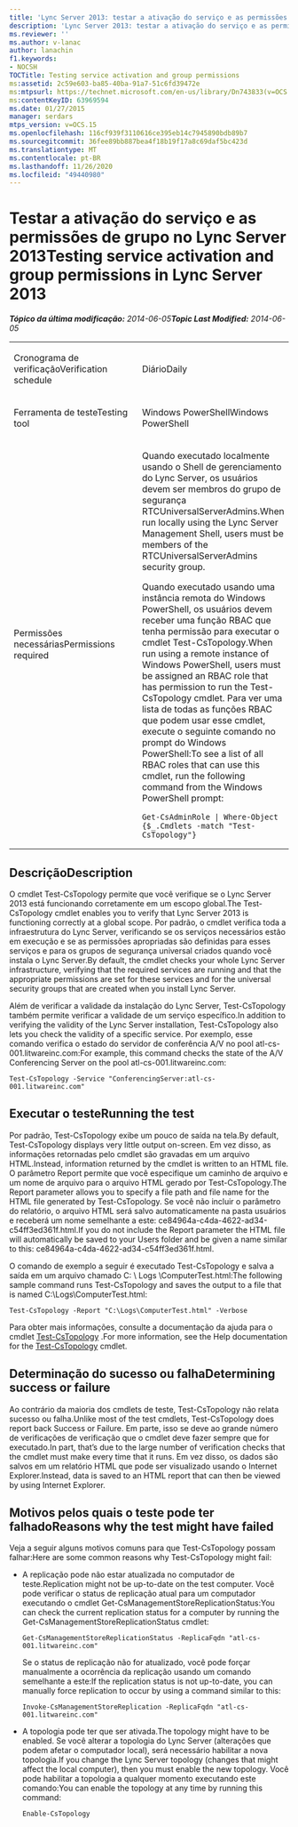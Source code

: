 ```yaml
---
title: 'Lync Server 2013: testar a ativação do serviço e as permissões do grupo'
description: 'Lync Server 2013: testar a ativação do serviço e as permissões do grupo.'
ms.reviewer: ''
ms.author: v-lanac
author: lanachin
f1.keywords:
- NOCSH
TOCTitle: Testing service activation and group permissions
ms:assetid: 2c59e603-ba85-40ba-91a7-51c6fd39472e
ms:mtpsurl: https://technet.microsoft.com/en-us/library/Dn743833(v=OCS.15)
ms:contentKeyID: 63969594
ms.date: 01/27/2015
manager: serdars
mtps_version: v=OCS.15
ms.openlocfilehash: 116cf939f3110616ce395eb14c7945890bdb89b7
ms.sourcegitcommit: 36fee89bb887bea4f18b19f17a8c69daf5bc423d
ms.translationtype: MT
ms.contentlocale: pt-BR
ms.lasthandoff: 11/26/2020
ms.locfileid: "49440980"
---
```

# <a name="testing-service-activation-and-group-permissions-in-lync-server-2013"></a><span data-ttu-id="36240-103">Testar a ativação do serviço e as permissões de grupo no Lync Server 2013</span><span class="sxs-lookup"><span data-stu-id="36240-103">Testing service activation and group permissions in Lync Server 2013</span></span>

<div data-xmlns="http://www.w3.org/1999/xhtml">

<div class="topic" data-xmlns="http://www.w3.org/1999/xhtml" data-msxsl="urn:schemas-microsoft-com:xslt" data-cs="https://msdn.microsoft.com/">

<div data-asp="https://msdn2.microsoft.com/asp">



</div>

<div id="mainSection">

<div id="mainBody"><span data-ttu-id="36240-104">

<span> </span></span><span class="sxs-lookup"><span data-stu-id="36240-104">

<span> </span></span></span>

<span data-ttu-id="36240-105">_**Tópico da última modificação:** 2014-06-05_</span><span class="sxs-lookup"><span data-stu-id="36240-105">_**Topic Last Modified:** 2014-06-05_</span></span>


<table>
<colgroup>
<col style="width: 50%" />
<col style="width: 50%" />
</colgroup>
<tbody>
<tr class="odd">
<td><p><span data-ttu-id="36240-106">Cronograma de verificação</span><span class="sxs-lookup"><span data-stu-id="36240-106">Verification schedule</span></span></p></td>
<td><p><span data-ttu-id="36240-107">Diário</span><span class="sxs-lookup"><span data-stu-id="36240-107">Daily</span></span></p></td>
</tr>
<tr class="even">
<td><p><span data-ttu-id="36240-108">Ferramenta de teste</span><span class="sxs-lookup"><span data-stu-id="36240-108">Testing tool</span></span></p></td>
<td><p><span data-ttu-id="36240-109">Windows PowerShell</span><span class="sxs-lookup"><span data-stu-id="36240-109">Windows PowerShell</span></span></p></td>
</tr>
<tr class="odd">
<td><p><span data-ttu-id="36240-110">Permissões necessárias</span><span class="sxs-lookup"><span data-stu-id="36240-110">Permissions required</span></span></p></td>
<td><p><span data-ttu-id="36240-111">Quando executado localmente usando o Shell de gerenciamento do Lync Server, os usuários devem ser membros do grupo de segurança RTCUniversalServerAdmins.</span><span class="sxs-lookup"><span data-stu-id="36240-111">When run locally using the Lync Server Management Shell, users must be members of the RTCUniversalServerAdmins security group.</span></span></p>
<p><span data-ttu-id="36240-112">Quando executado usando uma instância remota do Windows PowerShell, os usuários devem receber uma função RBAC que tenha permissão para executar o cmdlet Test-CsTopology.</span><span class="sxs-lookup"><span data-stu-id="36240-112">When run using a remote instance of Windows PowerShell, users must be assigned an RBAC role that has permission to run the Test-CsTopology cmdlet.</span></span> <span data-ttu-id="36240-113">Para ver uma lista de todas as funções RBAC que podem usar esse cmdlet, execute o seguinte comando no prompt do Windows PowerShell:</span><span class="sxs-lookup"><span data-stu-id="36240-113">To see a list of all RBAC roles that can use this cmdlet, run the following command from the Windows PowerShell prompt:</span></span></p>
<pre><code>Get-CsAdminRole | Where-Object {$_.Cmdlets -match &quot;Test-CsTopology&quot;}</code></pre></td>
</tr>
</tbody>
</table>


<div>

## <a name="description"></a><span data-ttu-id="36240-114">Descrição</span><span class="sxs-lookup"><span data-stu-id="36240-114">Description</span></span>

<span data-ttu-id="36240-115">O cmdlet Test-CsTopology permite que você verifique se o Lync Server 2013 está funcionando corretamente em um escopo global.</span><span class="sxs-lookup"><span data-stu-id="36240-115">The Test-CsTopology cmdlet enables you to verify that Lync Server 2013 is functioning correctly at a global scope.</span></span> <span data-ttu-id="36240-116">Por padrão, o cmdlet verifica toda a infraestrutura do Lync Server, verificando se os serviços necessários estão em execução e se as permissões apropriadas são definidas para esses serviços e para os grupos de segurança universal criados quando você instala o Lync Server.</span><span class="sxs-lookup"><span data-stu-id="36240-116">By default, the cmdlet checks your whole Lync Server infrastructure, verifying that the required services are running and that the appropriate permissions are set for these services and for the universal security groups that are created when you install Lync Server.</span></span>

<span data-ttu-id="36240-117">Além de verificar a validade da instalação do Lync Server, Test-CsTopology também permite verificar a validade de um serviço específico.</span><span class="sxs-lookup"><span data-stu-id="36240-117">In addition to verifying the validity of the Lync Server installation, Test-CsTopology also lets you check the validity of a specific service.</span></span> <span data-ttu-id="36240-118">Por exemplo, esse comando verifica o estado do servidor de conferência A/V no pool atl-cs-001.litwareinc.com:</span><span class="sxs-lookup"><span data-stu-id="36240-118">For example, this command checks the state of the A/V Conferencing Server on the pool atl-cs-001.litwareinc.com:</span></span>

    Test-CsTopology -Service "ConferencingServer:atl-cs-001.litwareinc.com"

</div>

<div>

## <a name="running-the-test"></a><span data-ttu-id="36240-119">Executar o teste</span><span class="sxs-lookup"><span data-stu-id="36240-119">Running the test</span></span>

<span data-ttu-id="36240-120">Por padrão, Test-CsTopology exibe um pouco de saída na tela.</span><span class="sxs-lookup"><span data-stu-id="36240-120">By default, Test-CsTopology displays very little output on-screen.</span></span> <span data-ttu-id="36240-121">Em vez disso, as informações retornadas pelo cmdlet são gravadas em um arquivo HTML.</span><span class="sxs-lookup"><span data-stu-id="36240-121">Instead, information returned by the cmdlet is written to an HTML file.</span></span> <span data-ttu-id="36240-122">O parâmetro Report permite que você especifique um caminho de arquivo e um nome de arquivo para o arquivo HTML gerado por Test-CsTopology.</span><span class="sxs-lookup"><span data-stu-id="36240-122">The Report parameter allows you to specify a file path and file name for the HTML file generated by Test-CsTopology.</span></span> <span data-ttu-id="36240-123">Se você não incluir o parâmetro do relatório, o arquivo HTML será salvo automaticamente na pasta usuários e receberá um nome semelhante a este: ce84964a-c4da-4622-ad34-c54ff3ed361f.html.</span><span class="sxs-lookup"><span data-stu-id="36240-123">If you do not include the Report parameter the HTML file will automatically be saved to your Users folder and be given a name similar to this: ce84964a-c4da-4622-ad34-c54ff3ed361f.html.</span></span>

<span data-ttu-id="36240-124">O comando de exemplo a seguir é executado Test-CsTopology e salva a saída em um arquivo chamado C: \\ Logs \\ComputerTest.html:</span><span class="sxs-lookup"><span data-stu-id="36240-124">The following sample command runs Test-CsTopology and saves the output to a file that is named C:\\Logs\\ComputerTest.html:</span></span>

    Test-CsTopology -Report "C:\Logs\ComputerTest.html" -Verbose

<span data-ttu-id="36240-125">Para obter mais informações, consulte a documentação da ajuda para o cmdlet [Test-CsTopology](https://docs.microsoft.com/powershell/module/skype/Test-CsTopology) .</span><span class="sxs-lookup"><span data-stu-id="36240-125">For more information, see the Help documentation for the [Test-CsTopology](https://docs.microsoft.com/powershell/module/skype/Test-CsTopology) cmdlet.</span></span>

</div>

<div>

## <a name="determining-success-or-failure"></a><span data-ttu-id="36240-126">Determinação do sucesso ou falha</span><span class="sxs-lookup"><span data-stu-id="36240-126">Determining success or failure</span></span>

<span data-ttu-id="36240-127">Ao contrário da maioria dos cmdlets de teste, Test-CsTopology não relata sucesso ou falha.</span><span class="sxs-lookup"><span data-stu-id="36240-127">Unlike most of the test cmdlets, Test-CsTopology does report back Success or Failure.</span></span> <span data-ttu-id="36240-128">Em parte, isso se deve ao grande número de verificações de verificação que o cmdlet deve fazer sempre que for executado.</span><span class="sxs-lookup"><span data-stu-id="36240-128">In part, that’s due to the large number of verification checks that the cmdlet must make every time that it runs.</span></span> <span data-ttu-id="36240-129">Em vez disso, os dados são salvos em um relatório HTML que pode ser visualizado usando o Internet Explorer.</span><span class="sxs-lookup"><span data-stu-id="36240-129">Instead, data is saved to an HTML report that can then be viewed by using Internet Explorer.</span></span>

</div>

<div>

## <a name="reasons-why-the-test-might-have-failed"></a><span data-ttu-id="36240-130">Motivos pelos quais o teste pode ter falhado</span><span class="sxs-lookup"><span data-stu-id="36240-130">Reasons why the test might have failed</span></span>

<span data-ttu-id="36240-131">Veja a seguir alguns motivos comuns para que Test-CsTopology possam falhar:</span><span class="sxs-lookup"><span data-stu-id="36240-131">Here are some common reasons why Test-CsTopology might fail:</span></span>

  - <span data-ttu-id="36240-132">A replicação pode não estar atualizada no computador de teste.</span><span class="sxs-lookup"><span data-stu-id="36240-132">Replication might not be up-to-date on the test computer.</span></span> <span data-ttu-id="36240-133">Você pode verificar o status de replicação atual para um computador executando o cmdlet Get-CsManagementStoreReplicationStatus:</span><span class="sxs-lookup"><span data-stu-id="36240-133">You can check the current replication status for a computer by running the Get-CsManagementStoreReplicationStatus cmdlet:</span></span>
    
        Get-CsManagementStoreReplicationStatus -ReplicaFqdn "atl-cs-001.litwareinc.com"
    
    <span data-ttu-id="36240-134">Se o status de replicação não for atualizado, você pode forçar manualmente a ocorrência da replicação usando um comando semelhante a este:</span><span class="sxs-lookup"><span data-stu-id="36240-134">If the replication status is not up-to-date, you can manually force replication to occur by using a command similar to this:</span></span>
    
        Invoke-CsManagementStoreReplication -ReplicaFqdn "atl-cs-001.litwareinc.com"

  - <span data-ttu-id="36240-135">A topologia pode ter que ser ativada.</span><span class="sxs-lookup"><span data-stu-id="36240-135">The topology might have to be enabled.</span></span> <span data-ttu-id="36240-136">Se você alterar a topologia do Lync Server (alterações que podem afetar o computador local), será necessário habilitar a nova topologia.</span><span class="sxs-lookup"><span data-stu-id="36240-136">If you change the Lync Server topology (changes that might affect the local computer), then you must enable the new topology.</span></span> <span data-ttu-id="36240-137">Você pode habilitar a topologia a qualquer momento executando este comando:</span><span class="sxs-lookup"><span data-stu-id="36240-137">You can enable the topology at any time by running this command:</span></span>
    
        Enable-CsTopology

<span data-ttu-id="36240-138"></div>

</div>

<span> </span>

</div>

</div>

</span><span class="sxs-lookup"><span data-stu-id="36240-138"></div>

</div>

<span> </span>

</div>

</div>

</span></span></div>

